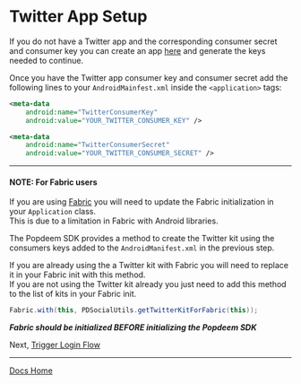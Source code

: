 # Twitter App Setup

If you do not have a Twitter app and the corresponding consumer secret and consumer key you can create an app [here](https://apps.twitter.com/ "Twitter Apps") and generate the keys needed to continue.

Once you have the Twitter app consumer key and consumer secret add the following lines to your `AndroidMainfest.xml` inside the `<application>` tags:

```xml
<meta-data
    android:name="TwitterConsumerKey"
    android:value="YOUR_TWITTER_CONSUMER_KEY" />

<meta-data
    android:name="TwitterConsumerSecret"
    android:value="YOUR_TWITTER_CONSUMER_SECRET" />
```

---

#### NOTE: For Fabric users

If you are using [Fabric](https://get.fabric.io/ "Fabric") you will need to update the Fabric initialization in your `Application` class.      
This is due to a limitation in Fabric with Android libraries.

The Popdeem SDK provides a method to create the Twitter kit using the consumers keys added to the `AndroidManifest.xml` in the previous step.

If you are already using the a Twitter kit with Fabric you will need to replace it in your Fabric init with this method.      
If you are not using the Twitter kit already you just need to add this method to the list of kits in your Fabric init.

```java
Fabric.with(this, PDSocialUtils.getTwitterKitForFabric(this));
```

***Fabric should be initialized BEFORE initializing the Popdeem SDK***

Next, [Trigger Login Flow](login_flow.md "Login Flow")

---
[Docs Home](./ "Docs Home")
